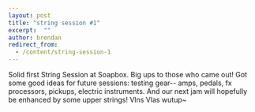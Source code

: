 ```yaml
---
layout: post
title: "string session #1"
excerpt:  ""
author: brendan
redirect_from:
  - /content/string-session-1
---
```


Solid first String Session at Soapbox.   Big ups to those who came out!  Got some good ideas for future sessions: testing gear-- amps, pedals, fx processors, pickups, electric instruments.  And our next jam will hopefully be enhanced by some upper strings!  Vlns Vlas wutup~ 